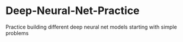 # Deep-Neural-Net-Practice
Practice building different deep neural net models starting with simple problems
